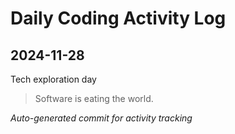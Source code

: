 # Daily Coding Activity Log

## 2024-11-28

Tech exploration day

> Software is eating the world.

*Auto-generated commit for activity tracking*
